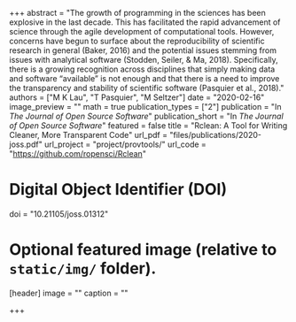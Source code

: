 +++
abstract = "The growth of programming in the sciences has been explosive in the last decade. This has facilitated the rapid advancement of science through the agile development of computational tools. However, concerns have begun to surface about the reproducibility of scientific research in general (Baker, 2016) and the potential issues stemming from issues with analytical software (Stodden, Seiler, & Ma, 2018). Specifically, there is a growing recognition across disciplines that simply making data and software “available” is not enough and that there is a need to improve the transparency and stability of scientific software (Pasquier et al., 2018)."
authors = ["M K Lau", "T Pasquier",  "M Seltzer"]
date = "2020-02-16"
image_preview = ""
math = true
publication_types = ["2"]
publication = "In *The Journal of Open Source Software*"
publication_short = "In *The Journal of Open Source Software*"
featured = false
title = "Rclean: A Tool for Writing Cleaner, More Transparent Code"
url_pdf = "files/publications/2020-joss.pdf"
url_project = "project/provtools/"
url_code = "https://github.com/ropensci/Rclean"

# Digital Object Identifier (DOI)
doi = "10.21105/joss.01312"

# Optional featured image (relative to `static/img/` folder).
[header]
image = ""
caption = ""

+++
